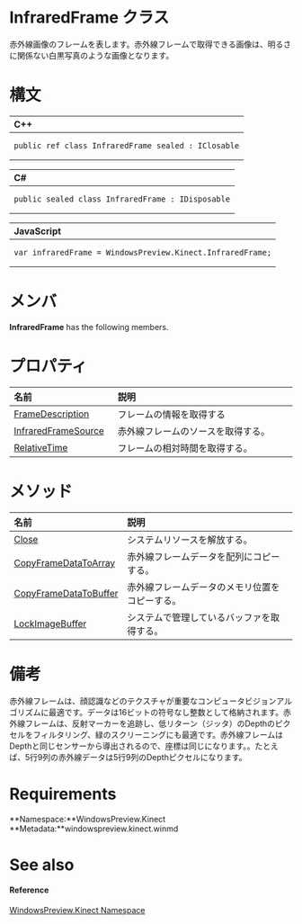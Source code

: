 InfraredFrame クラス
===================  

<!--Represents a frame that provides a view of the scene that looks just like a black and white photograph, but is actively lit, so brightness is consistent regardless of location and room brightness.--> 
赤外線画像のフレームを表します。赤外線フレームで取得できる画像は、明るさに関係ない白黒写真のような画像となります。
<span id="syntaxSection"></span>

構文
======  

<table>
<colgroup>
<col width="100%" />
</colgroup>
<thead>
<tr class="header">
<th align="left">C++</th>
</tr>
</thead>
<tbody>
<tr class="odd">
<td align="left"><pre><code>public ref class InfraredFrame sealed : IClosable</code></pre></td>
</tr>
</tbody>
</table>

<table>
<colgroup>
<col width="100%" />
</colgroup>
<thead>
<tr class="header">
<th align="left">C#</th>
</tr>
</thead>
<tbody>
<tr class="odd">
<td align="left"><pre><code>public sealed class InfraredFrame : IDisposable</code></pre></td>
</tr>
</tbody>
</table>

<table>
<colgroup>
<col width="100%" />
</colgroup>
<thead>
<tr class="header">
<th align="left">JavaScript</th>
</tr>
</thead>
<tbody>
<tr class="odd">
<td align="left"><pre><code>var infraredFrame = WindowsPreview.Kinect.InfraredFrame;</code></pre></td>
</tr>
</tbody>
</table>

<span id="classMembersSection"></span>

メンバ
=======  

**InfraredFrame** has the following members.  

<span id="publicpropertiesSection"></span>

プロパティ  
==========  

<table>
<colgroup>
<col width="30%" />
<col width="60%" />
</colgroup>
<thead>
<tr class="header">
<th align="left">名前</th>
<th align="left">説明</th>
</tr>
</thead>
<tbody>
<tr class="odd">
<td align="left"><a href="InfraredFrame_Class/Properties/FrameDescription_Property.md">FrameDescription</a></td>
<td align="left">フレームの情報を取得する</td>
</tr>
<tr class="even">
<td align="left"><a href="InfraredFrame_Class/Properties/InfraredFrameSource_Property.md">InfraredFrameSource</a></td>
<td align="left">赤外線フレームのソースを取得する。</td>
</tr>
<tr class="odd">
<td align="left"><a href="InfraredFrame_Class/Properties/RelativeTime_Property.md">RelativeTime</a></td>
<td align="left">フレームの相対時間を取得する。</td>
</tr>
</tbody>
</table>

<span id="publicmethodsSection"></span>

メソッド
=======  

<table>
<colgroup>
<col width="30%" />
<col width="60%" />
</colgroup>
<thead>
<tr class="header">
<th align="left">名前</th>
<th align="left">説明</th>
</tr>
</thead>
<tbody>
<tr class="odd">
<td align="left"><a href="InfraredFrame_Class/Methods/Close_Method.md">Close</a></td>
<td align="left">システムリソースを解放する。</td>
</tr>
<tr class="even">
<td align="left"><a href="InfraredFrame_Class/Methods/CopyFrameDataToArray_Method.md">CopyFrameDataToArray</a></td>
<td align="left">赤外線フレームデータを配列にコピーする。</td>
</tr>
<tr class="odd">
<td align="left"><a href="InfraredFrame_Class/Methods/CopyFrameDataToBuffer_Method.md">CopyFrameDataToBuffer</a></td>
<td align="left">赤外線フレームデータのメモリ位置をコピーする。</td>
</tr>
<tr class="even">
<td align="left"><a href="InfraredFrame_Class/Methods/LockImageBuffer_Method.md">LockImageBuffer</a></td>
<td align="left">システムで管理しているバッファを取得する。</td>
</tr>
</tbody>
</table>

<span id="remarks"></span>

備考  
=======  

赤外線フレームは、顔認識などのテクスチャが重要なコンピュータビジョンアルゴリズムに最適です。データは16ビットの符号なし整数として格納されます。赤外線フレームは、反射マーカーを追跡し、低リターン（ジッタ）のDepthのピクセルをフィルタリング、緑のスクリーニングにも最適です。赤外線フレームはDepthと同じセンサーから導出されるので、座標は同じになります。。たとえば、5行9列の赤外線データは5行9列のDepthピクセルになります。

<!--The infrared frame is great for computer vision algorithms where texture is important, such as facial recognition. Data is stored as 16-bit unsigned integers. The infrared frame is also great for green screening, tracking reflective markers, and filtering out low-return (and therefore jittery) depth pixels. Note that the infrared frame is derived from the same sensor as depth, so the images are perfectly aligned. For example, the infrared pixel at row 5 col 9 goes with the depth pixel at row 5 col 9.-->  

<span id="requirements"></span>

Requirements  
============  

**Namespace:**WindowsPreview.Kinect  
**Metadata:**windowspreview.kinect.winmd  

<span id="ID4E5"></span>

See also  
========  

<span id="ID4EAB"></span>
#### Reference  

[WindowsPreview.Kinect Namespace](../Kinect.md)  



<!--Please do not edit the data in the comment block below.-->
<!--
TOCTitle : InfraredFrame Class
RLTitle : InfraredFrame Class
KeywordK : InfraredFrame class, about
HelpPriority : 2
TopicType : apiref
KeywordF : WindowsPreview.Kinect.InfraredFrame
KeywordF : InfraredFrame
KeywordF : WindowsPreview.Kinect.InfraredFrame
KeywordA : T:WindowsPreview.Kinect.InfraredFrame
AssetID : T:WindowsPreview.Kinect.InfraredFrame
Locale : en-us
CommunityContent : 1
APIType : Managed
APILocation : windowspreview.kinect.winmd
APIName : WindowsPreview.Kinect.InfraredFrame
TargetOS : Windows
TopicType : kbSyntax
DevLang : VB
DevLang : CSharp
DevLang : JavaScript
DevLang : C++
DocSet : K4Wv2
ProjType : K4Wv2Proj
Technology : Kinect for Windows
Product : Kinect for Windows SDK v2
productversion : 20
-->
